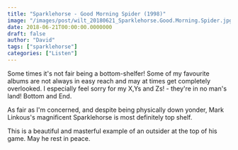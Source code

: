 ```yaml
---
title: "Sparklehorse - Good Morning Spider (1998)"
image: "/images/post/wilt_20180621_Sparklehorse.Good.Morning.Spider.jpg"
date: 2018-06-21T00:00:00.0000000
draft: false
author: "David"
tags: ["sparklehorse"]
categories: ["Listen"]
---
```

 Some times it's not fair being a bottom-shelfer! Some of my favourite albums are not always in easy reach and may at times get completely overlooked. I especially feel sorry for my X,Ys and Zs! - they're in no man's land! Bottom and End.  
  
As fair as I'm concerned, and despite being physically down yonder, Mark Linkous's magnificent Sparklehorse is most definitely top shelf.  
  
This is a beautiful and masterful example of an outsider at the top of his game. May he rest in peace.